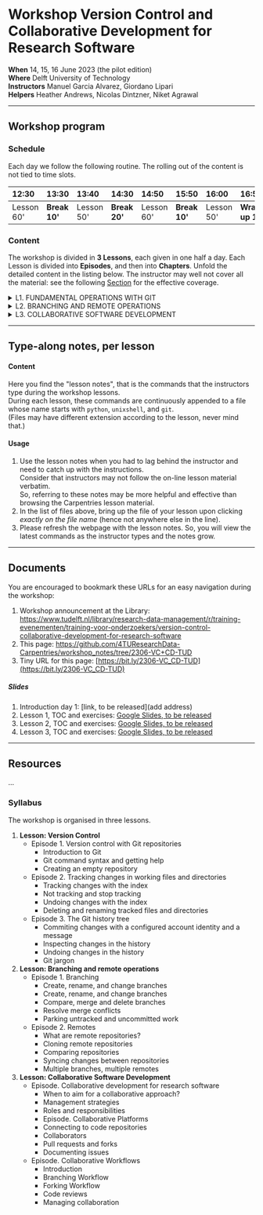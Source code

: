 # Workshop Version Control and Collaborative Development for Research Software

**When** 14, 15, 16 June 2023 (the pilot edition)  
**Where** Delft University of Technology  
**Instructors** Manuel Garcia Alvarez, Giordano Lipari  
**Helpers** Heather Andrews, Nicolas Dintzner, Niket Agrawal  

---
## Workshop program

### Schedule

Each day we follow the following routine. 
The rolling out of the content is not tied to time slots.


| 12:30  | 13:30 | 13:40 | 14:30 | 14:50 | 15:50 | 16:00 | 16:50 | 17:00 |
|:-------|:------|:------|:------|:------|:------|:------|:------|:------|
| Lesson 60' | **Break 10'** | Lesson 50' | **Break 20'** | Lesson 60' | **Break 10'** | Lesson  50'| **Wrap-up 10'** | Closure |


### Content

The workshop is divided in **3 Lessons**, each given in one half a day. Each Lesson is divided into **Episodes**, and then into **Chapters**. Unfold the detailed content in the listing below.  The instructor may well not cover all the material: see the following [Section](https://github.com/4TUResearchData-Carpentries/workshop_notes/edit/2306-VC+CD-TUD/README.md#type-along-notes-per-lesson) for the effective coverage.  

<details> 
<summary>
L1. FUNDAMENTAL OPERATIONS WITH GIT
</summary>
  
| Part | Topic |
|:----|:----|
| 1.1 | **Git repositories for version control** | 
| --- | Introduction to Git | 
| --- | Git command syntax and getting help | 
| --- | Creating an empty repository | 
| 1.2 | **Tracking changes in a working file and directory** | 
| --- | Tracking changes with the index | 
| --- | Not tracking and stop tracking | 
| --- | Undoing changes with the index | 
| --- | Deleting and renaming tracked files and directories  | 
| 1.3 | **Organising tracked changes in a history** | 
| --- | Committing changes with a configured identity and a message | 
| --- | Inspecting using the history | 
| --- | Undoing changes with the history | 
  
</details>

<details> 
<summary>
L2. BRANCHING AND REMOTE OPERATIONS
</summary>
  
| Part | Topic |
|:----|:----|
| 2.1 | **Branching** | 
| --- | Create, rename, change and delete branches | 
| --- | Develop and compare branches | 
| --- | Visualise and merge branches. Resolve conflicts | 
| 2.2 | **Remote repositories** | 
| --- | ... | 

</details>

<details> 
<summary>
L3. COLLABORATIVE SOFTWARE DEVELOPMENT
</summary>
  
| Part | Topic |
|:----|:----|
| 3.1 | **...** | 
| --- | ... | 
| --- | ... | 
| 3.2 | **...** | 
| --- | ... | 
| --- | ... | 

</details>


---

## Type-along notes, per lesson

#### Content

Here you find the "lesson notes", that is the commands that the instructors type during the workshop lessons.  
During each lesson, these commands are continuously appended to a file whose name starts with `python`, `unixshell`, and `git`.  
(Files may have different extension according to the lesson, never mind that.)

#### Usage

1. Use the lesson notes when you had to lag behind the instructor and need to catch up with the instructions.  
Consider that instructors may not follow the on-line lesson material verbatim.  
So, referring to these notes may be more helpful and effective than browsing the Carpentries lesson material.  
2. In the list of files above, bring up the file of your lesson upon clicking _exactly on the file name_ (hence not anywhere else in the line).  
3. Please refresh the webpage with the lesson notes. So, you will view the latest commands as the instructor types and the notes grow.

---
## Documents
You are encouraged to bookmark these URLs for an easy navigation during the workshop:

1. Workshop announcement at the Library: https://www.tudelft.nl/library/research-data-management/r/training-evenementen/training-voor-onderzoekers/version-control-collaborative-development-for-research-software
2. This page: https://github.com/4TUResearchData-Carpentries/workshop_notes/tree/2306-VC+CD-TUD
3. Tiny URL for this page: [https://bit.ly/2306-VC_CD-TUD](https://bit.ly/2306-VC_CD-TUD)

##### Slides
1. Introduction day 1: [link, to be released](add address)
2. Lesson 1, TOC and exercises: [Google Slides, to be released](https://docs.google.com/presentation/d/15fFsslX_zyvXbgCkgCO-ALUbab38Q2oZZABhmqgn3yk/edit?usp=sharing)
3. Lesson 2, TOC and exercises: [Google Slides, to be released](https://docs.google.com/presentation/d/1p7-n04rVGNNlloMvJDAXApYkwWO1ItMIgCMLG9ScTqQ/edit?usp=sharing)
4. Lesson 3, TOC and exercises: [Google Slides, to be released](https://docs.google.com/presentation/d/1H18r-Q9CLx_aUPkTn3IXqWvOZdBWof-6ca_FdfOD9p0/edit?usp=sharing)

---
## Resources
...

### Syllabus

The workshop is organised in three lessons.

1. **Lesson: Version Control**
    * Episode 1. Version control with Git repositories	
        * Introduction to Git	
        * Git command syntax and getting help
        * Creating  an empty repository
    * Episode 2. Tracking changes in working files and directories
        * Tracking changes with the index	
        * Not tracking and stop tracking
        * Undoing changes with the index
        * Deleting and renaming tracked files and directories
    * Episode 3. The Git history tree
        * Commiting changes with a configured account identity and a message
        * Inspecting changes in the history
        * Undoing changes in the history
        * Git jargon
2. **Lesson: Branching and remote operations**
    * Episode 1. Branching
        * Create, rename, and change branches
        * Create, rename, and change branches
        * Compare, merge and delete branches 
        * Resolve merge conflicts 
        * Parking untracked and uncommitted work 
    * Episode 2. Remotes
        * What are remote repositories?
        * Cloning remote repositories 
        * Comparing repositories 
        * Syncing changes between repositories 
        * Multiple branches, multiple remotes 
3. **Lesson: Collaborative Software Development**
    * Episode. Collaborative development for research software
        * When to aim for a collaborative approach? 
        * Management strategies 
        * Roles and responsibilities 
        * Episode. Collaborative Platforms 
        * Connecting to code repositories 
        * Collaborators 
        * Pull requests and forks 
        * Documenting issues 
    * Episode. Collaborative Workflows
        * Introduction
        * Branching Workflow 
        * Forking Workflow 
        * Code reviews 
        * Managing collaboration
